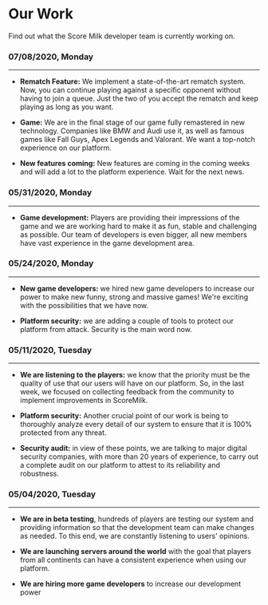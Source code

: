 # Our Work
Find out what the Score Milk developer team is currently working on.

### 07/08/2020, Monday
________________________________________

- **Rematch Feature:** We implement a state-of-the-art rematch system. Now, you can continue playing against a specific opponent without having to join a queue. Just the two of you accept the rematch and keep playing as long as you want.

- **Game:** We are in the final stage of our game fully remastered in new technology. Companies like BMW and Audi use it, as well as famous games like Fall Guys, Apex Legends and Valorant. We want a top-notch experience on our platform.

- **New features coming:** New features are coming in the coming weeks and will add a lot to the platform experience. Wait for the next news.



### 05/31/2020, Monday
________________________________________

- **Game development:** Players are providing their impressions of the game and we are working hard to make it as fun, stable and challenging as possible. Our team of developers is even bigger, all new members have vast experience in the game development area.


### 05/24/2020, Monday
________________________________________

- **New game developers:** we hired new game developers to increase our power to make new funny, strong and massive games! We're exciting with the possibilities that we have now.

- **Platform security:** we are adding a couple of tools to protect our platform from attack. Security is the main word now.


### 05/11/2020, Tuesday
________________________________________

- **We are listening to the players:** we know that the priority must be the quality of use that our users will have on our platform. So, in the last week, we focused on collecting feedback from the community to implement improvements in ScoreMilk.

- **Platform security:** Another crucial point of our work is being to thoroughly analyze every detail of our system to ensure that it is 100% protected from any threat.

- **Security audit:** in view of these points, we are talking to major digital security companies, with more than 20 years of experience, to carry out a complete audit on our platform to attest to its reliability and robustness.



### 05/04/2020, Tuesday
________________________________________

- **We are in beta testing**, hundreds of players are testing our system and providing information so that the development team can make changes as needed. To this end, we are constantly listening to users' opinions.

- **We are launching servers around the world** with the goal that players from all continents can have a consistent experience when using our platform.

- **We are hiring more game developers** to increase our development power


